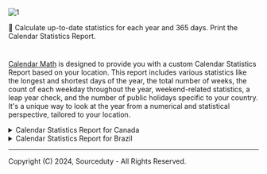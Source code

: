 ![1](https://github.com/sourceduty/Calendar_Math/assets/123030236/2640f1a2-c525-4a9e-8616-0db9f322f40e)

📅 Calculate up-to-date statistics for each year and 365 days. Print the Calendar Statistics Report.

#

[Calendar Math](https://chat.openai.com/g/g-Tw6MtFNwI-calendar-math) is designed to provide you with a custom Calendar Statistics Report based on your location. This report includes various statistics like the longest and shortest days of the year, the total number of weeks, the count of each weekday throughout the year, weekend-related statistics, a leap year check, and the number of public holidays specific to your country. It's a unique way to look at the year from a numerical and statistical perspective, tailored to your location.

<details><summary>Calendar Statistics Report for Canada</summary>

 ```

Example Calendar Statistics Report for Canada - 2024

- Longest day of the year: June 21
- Shortest day of the year: December 21
- Total number of weeks in the year: 52.14
- Total number of Mondays in the year: 53
- Total number of Tuesdays in the year: 53
- Total number of Wednesdays in the year: 52
- Total number of Thursdays in the year: 52
- Total number of Fridays in the year: 52
- Total number of Saturdays in the year: 52
- Total number of Sundays in the year: 52
- Total number of weekend days in the year: 104
- Total number of weekend sections in the year: 52
- The frequency of weekends in the year in percentage: 28.42%
- Leap year: Yes
- Number of public holidays: 9
- Number of public not a statutory holidays: 2

Public Holidays:
- New Year's Day: January 1
- Good Friday: April 10
- Easter Monday: April 13
- Victoria Day: May 18
- Canada Day: July 1
- Labour Day: September 7
- Thanksgiving Day: October 12
- Christmas Day: December 25
- Boxing Day: December 26

- The total number of weeks in the year 2024 is approximately 52.29. This accounts for the fact that there are 366 days in 2024, due to it being a leap year.
- Please note that public holidays can vary by province in Canada, and Good Friday's date changes each year.

 ```

</details>

<details><summary>Calendar Statistics Report for Brazil</summary>

 ```

Example Calendar Statistics Report for Brazil - 2024

Longest Day of the Year: June 21
Shortest Day of the Year: December 21
Total Number of Weeks in the Year: 52.29
Total Number of Mondays in the Year: 53
Total Number of Tuesdays in the Year: 53
Total Number of Wednesdays in the Year: 52
Total Number of Thursdays in the Year: 52
Total Number of Fridays in the Year: 52
Total Number of Saturdays in the Year: 52
Total Number of Sundays in the Year: 52
Total Number of Weekend Days in the Year: 104
Total Number of Weekend Sections in the Year: 52.0
The frequency of weekends in the year in percentage: 28.42%
Leap Year: True
Number of public holidays: 11

New Year's Day: January 1
Carnival: February 12 - 13 (varies)
Good Friday: March 29 (varies)
Tiradentes Day: April 21
Labor Day: May 1
Corpus Christi: May 30 (varies)
Independence Day: September 7
Our Lady of Aparecida: October 12
All Souls' Day: November 2
Republic Proclamation Day: November 15
Christmas Day: December 25

- Black Consciousness Day: November 20
- These dates provide a general guide, but please note that the actual observance of some holidays, particularly those that vary, might be different based on specific regional practices or adjustments for weekends. ​
- In Brazil, Black Consciousness Day (Dia da Consciência Negra) is observed annually on November 20th. It is not a federal statutory holiday, but it is recognized as a holiday in many states and municipalities throughout the country.

 ```

</details>

***

Copyright (C) 2024, Sourceduty - All Rights Reserved.
